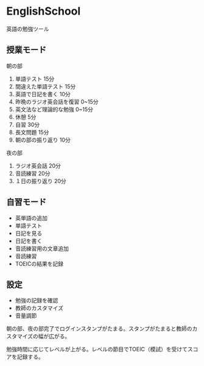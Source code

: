 # EnglishSchool
英語の勉強ツール

## 授業モード
朝の部
1. 単語テスト 15分
2. 間違えた単語テスト 15分
3. 英語で日記を書く 10分
4. 昨晩のラジオ英会話を復習 0~15分
5. 英文法など理論的な勉強 0~15分
6. 休憩 5分
7. 自習 30分
8. 長文問題 15分
9. 朝の部の振り返り 10分

夜の部
1. ラジオ英会話 20分
2. 音読練習 20分
3. １日の振り返り 20分

## 自習モード
- 英単語の追加
- 単語テスト
- 日記を見る
- 日記を書く
- 音読練習用の文章追加
- 音読練習
- TOEICの結果を記録

## 設定
- 勉強の記録を確認
- 教師のカスタマイズ
- 音量調節

朝の部、夜の部完了でログインスタンプがたまる。スタンプがたまると教師のカスタマイズの幅が広がる。

勉強時間に応じてレベルが上がる。レベルの節目でTOEIC（模試）を受けてスコアを記録する。
